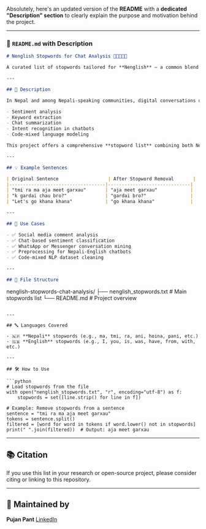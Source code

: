 Absolutely, here's an updated version of the **README** with a **dedicated "Description" section** to clearly explain the purpose and motivation behind the project.

---

### 📄 `README.md` with Description

```markdown
# Nenglish Stopwords for Chat Analysis 🚀🇳🇵🇬🇧

A curated list of stopwords tailored for **Nenglish** — a common blend of Nepali and English used in everyday digital communication. This list is designed to assist researchers and developers in **preprocessing informal chat data** from platforms like **WhatsApp**, **Facebook Messenger**, **Viber**, and **Telegram**.

---

## 📌 Description

In Nepal and among Nepali-speaking communities, digital conversations often contain a **mix of Nepali and English words**, also known as **Nenglish**. These conversations follow an informal structure and are filled with semantically weak words (stopwords) that add noise to natural language processing (NLP) tasks like:

- Sentiment analysis  
- Keyword extraction  
- Chat summarization  
- Intent recognition in chatbots  
- Code-mixed language modeling

This project offers a comprehensive **stopword list** combining both Nepali and English terms commonly used in informal chats. It's ideal for preprocessing **code-mixed text data** for research or production NLP applications.

---

## 💡 Example Sentences

| Original Sentence                  | After Stopword Removal       |
|-----------------------------------|------------------------------|
| "tmi ra ma aja meet garxau"       | "aja meet garxau"            |
| "k gardai chau bro?"              | "gardai bro?"                |
| "Let's go khana khana"            | "go khana khana"             |

---

## 🧰 Use Cases

- ✅ Social media comment analysis  
- ✅ Chat-based sentiment classification  
- ✅ WhatsApp or Messenger conversation mining  
- ✅ Preprocessing for Nepali-English chatbots  
- ✅ Code-mixed NLP dataset cleaning

---

## 📁 File Structure

```

nenglish-stopwords-chat-analysis/
├── nenglish\_stopwords.txt    # Main stopwords list
└── README.md                 # Project overview

````

---

## 🔤 Languages Covered

- 🇳🇵 **Nepali** stopwords (e.g., ma, tmi, ra, ani, hoina, pani, etc.)
- 🇬🇧 **English** stopwords (e.g., I, you, is, was, have, from, with, etc.)

---

## 🛠️ How to Use

```python
# Load stopwords from the file
with open("nenglish_stopwords.txt", "r", encoding="utf-8") as f:
    stopwords = set([line.strip() for line in f])

# Example: Remove stopwords from a sentence
sentence = "tmi ra ma aja meet garxau"
tokens = sentence.split()
filtered = [word for word in tokens if word.lower() not in stopwords]
print(" ".join(filtered))  # Output: aja meet garxau
````

---

## 📚 Citation

If you use this list in your research or open-source project, please consider citing or linking to this repository.

---

## 🙌 Maintained by

**Pujan Pant**
[LinkedIn](https://linkedin.com/in/pujanpant)

